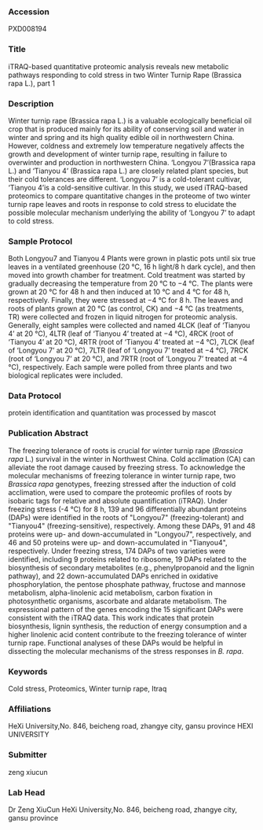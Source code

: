 ### Accession
PXD008194

### Title
iTRAQ-based quantitative proteomic analysis reveals new metabolic pathways responding to cold stress in two Winter Turnip Rape (Brassica rapa L.), part 1

### Description
Winter turnip rape (Brassica rapa L.) is a valuable ecologically beneficial oil crop that is produced mainly for its ability of conserving soil and water in winter and spring and its high quality edible oil in northwestern China. However, coldness and extremely low temperature negatively affects the growth and development of winter turnip rape, resulting in failure to overwinter and production in northwestern China. ‘Longyou 7’(Brassica rapa L.) and  ‘Tianyou 4’ (Brassica rapa L.) are closely related plant species, but their cold tolerances are different. ‘Longyou 7’ is a cold-tolerant cultivar, ‘Tianyou 4’is a cold-sensitive cultivar. In this study, we used iTRAQ-based proteomics to compare quantitative changes in the proteome of  two winter turnip rape leaves and roots in response to cold stress to elucidate the possible molecular mechanism underlying the ability of ‘Longyou 7’ to adapt to cold stress.

### Sample Protocol
Both Longyou7 and Tianyou 4 Plants were grown in plastic pots until six true leaves in a ventilated greenhouse (20 °C, 16 h light/8 h dark cycle), and then moved into growth chamber  for treatment. Cold treatment was started by gradually decreasing the temperature from 20 °C to −4 °C. The plants were grown at 20 °C for 48 h and then induced at 10 °C and 4 °C for 48 h, respectively. Finally, they were stressed at −4 °C for 8 h. The leaves and roots of plants grown at 20 °C (as control, CK) and −4 °C (as treatments, TR) were collected and frozen in liquid nitrogen for proteomic analysis. Generally, eight samples were collected and named 4LCK (leaf of ‘Tianyou 4’ at 20 °C), 4LTR (leaf of ‘Tianyou 4’ treated at −4 °C), 4RCK (root of ‘Tianyou 4’ at 20 °C), 4RTR (root of ‘Tianyou 4’ treated at −4 °C), 7LCK (leaf of ‘Longyou 7’ at 20 °C), 7LTR (leaf of ‘Longyou 7’ treated at −4 °C), 7RCK (root of ‘Longyou 7’ at 20 °C), and 7RTR (root of ‘Longyou 7’ treated at −4 °C), respectively. Each sample were polled from three plants and two biological replicates were included.

### Data Protocol
protein identification and quantitation was processed by mascot

### Publication Abstract
The freezing tolerance of roots is crucial for winter turnip rape (<i>Brassica rapa</i> L.) survival in the winter in Northwest China. Cold acclimation (CA) can alleviate the root damage caused by freezing stress. To acknowledge the molecular mechanisms of freezing tolerance in winter turnip rape, two <i>Brassica rapa</i> genotypes, freezing stressed after the induction of cold acclimation, were used to compare the proteomic profiles of roots by isobaric tags for relative and absolute quantification (iTRAQ). Under freezing stress (-4 &#xb0;C) for 8 h, 139 and 96 differentially abundant proteins (DAPs) were identified in the roots of "Longyou7" (freezing-tolerant) and "Tianyou4" (freezing-sensitive), respectively. Among these DAPs, 91 and 48 proteins were up- and down-accumulated in "Longyou7", respectively, and 46 and 50 proteins were up- and down-accumulated in "Tianyou4", respectively. Under freezing stress, 174 DAPs of two varieties were identified, including 9 proteins related to ribosome, 19 DAPs related to the biosynthesis of secondary metabolites (e.g., phenylpropanoid and the lignin pathway), and 22 down-accumulated DAPs enriched in oxidative phosphorylation, the pentose phosphate pathway, fructose and mannose metabolism, alpha-linolenic acid metabolism, carbon fixation in photosynthetic organisms, ascorbate and aldarate metabolism. The expressional pattern of the genes encoding the 15 significant DAPs were consistent with the iTRAQ data. This work indicates that protein biosynthesis, lignin synthesis, the reduction of energy consumption and a higher linolenic acid content contribute to the freezing tolerance of winter turnip rape. Functional analyses of these DAPs would be helpful in dissecting the molecular mechanisms of the stress responses in <i>B. rapa</i>.

### Keywords
Cold stress, Proteomics, Winter turnip rape, Itraq

### Affiliations
HeXi University,No. 846, beicheng road, zhangye city, gansu province
HEXI UNIVERSITY

### Submitter
zeng xiucun

### Lab Head
Dr Zeng XiuCun
HeXi University,No. 846, beicheng road, zhangye city, gansu province


